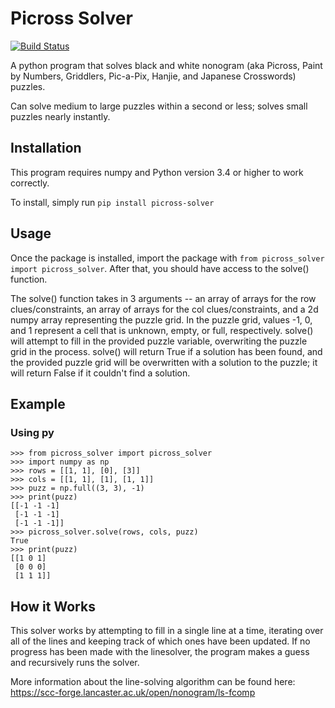 # Picross Solver

[![Build Status](https://www.travis-ci.com/swifteralex/picross-solver.svg?branch=master)](https://www.travis-ci.com/github/swifteralex/picross-solver)

A python program that solves black and white nonogram (aka Picross, Paint by Numbers, Griddlers, Pic-a-Pix, Hanjie, and Japanese Crosswords) puzzles.

Can solve medium to large puzzles within a second or less; solves small puzzles nearly instantly.

## Installation

This program requires numpy and Python version 3.4 or higher to work correctly.

To install, simply run `pip install picross-solver`

## Usage

Once the package is installed, import the package with `from picross_solver import picross_solver`. After that, you should have access to the solve() function.

The solve() function takes in 3 arguments -- an array of arrays for the row clues/constraints, an array of arrays for the col clues/constraints, and a 2d numpy array representing the puzzle grid. In the puzzle grid, values -1, 0, and 1 represent a cell that is unknown, empty, or full, respectively. solve() will attempt to fill in the provided puzzle variable, overwriting the puzzle grid in the process. solve() will return True if a solution has been found, and the provided puzzle grid will be overwritten with a solution to the puzzle; it will return False if it couldn't find a solution.

## Example

### Using py

```
>>> from picross_solver import picross_solver
>>> import numpy as np
>>> rows = [[1, 1], [0], [3]]
>>> cols = [[1, 1], [1], [1, 1]]
>>> puzz = np.full((3, 3), -1)
>>> print(puzz)
[[-1 -1 -1]
 [-1 -1 -1]
 [-1 -1 -1]]
>>> picross_solver.solve(rows, cols, puzz)
True
>>> print(puzz)
[[1 0 1]
 [0 0 0]
 [1 1 1]]
```

## How it Works

This solver works by attempting to fill in a single line at a time, iterating over all of the lines and keeping track of which ones have been updated. If no progress has been made with the linesolver, the program makes a guess and recursively runs the solver.

More information about the line-solving algorithm can be found here: https://scc-forge.lancaster.ac.uk/open/nonogram/ls-fcomp
